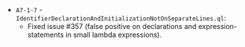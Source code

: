  - `A7-1-7` - `IdentifierDeclarationAndInitializationNotOnSeparateLines.ql`:
   - Fixed issue #357 (false positive on declarations and expression-statements in small lambda expressions).
